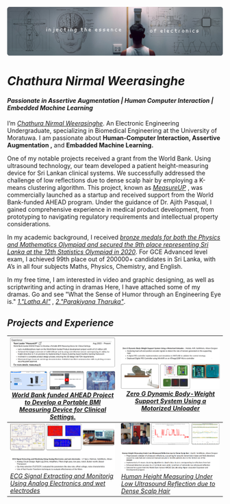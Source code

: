 ![Diagram of the system](https://github.com/chathuracns/chathuracns/blob/main/Background.png)
# _Chathura Nirmal Weerasinghe_
#### _Passionate in Assertive Augmentation | Human Computer Interaction | Embedded Machine Learning_
I’m  [_Chathura Nirmal Weerasinghe_](https://www.linkedin.com/in/chathura-weerasinghe-9a08bb213/). An Electronic Engineering Undergraduate, specializing in Biomedical Engineering at the University of Moratuwa. I am passionate about **Human-Computer Interaction, Assertive Augmentation ,** and **Embadded Machine Learning.**

One of my notable projects received a grant from the World Bank. Using ultrasound technology, our team developed a patient height-measuring device for Sri Lankan clinical systems. We successfully addressed the challenge of low reflections due to dense scalp hair by employing a K-means clustering algorithm. This project, known as 
[_MeasureUP_](https://measureup.lk/)
, was commercially launched as a startup and received support from the World Bank-funded AHEAD program. Under the guidance of Dr. Ajith Pasqual, I gained comprehensive experience in medical product development, from prototyping to navigating regulatory requirements and intellectual property considerations.

In my academic background, I received 
[_bronze medals for both the Physics and Mathematics Olympiad and secured the 9th place representing Sri Lanka at the 12th Statistics Olympiad in 2020_](https://www.linkedin.com/in/chathura-weerasinghe-9a08bb213/details/honors/).
For GCE Advanced level exam, I achieved 99th place out of 200000+ candidates in Sri Lanka, with  A’s in all four subjects Maths, Physics, Chemistry, and English.

In my free time, I am interested in video and graphic designing, as well as scriptwriting and acting in dramas Here, I have attached some of my dramas. Go and see "What the Sense of Humor through an Engineering Eye is." [_1."Latha.AI"_](https://youtu.be/yPXYBtht1XQ?feature=shared) ,  [_2."Parakiyana Tharuka"_](https://youtu.be/5t9_GxEX5Pk?feature=shared).

## _Projects and Experience_



![@aprilspeight](https://github.com/chathuracns/chathuracns/blob/main/Linkedin8.png)  [_World Bank funded AHEAD Project to Develop a Portable BMI Measuring Device for Clinical Settings._](https://measureup.lk/) | ![@Brawrdon](https://github.com/chathuracns/chathuracns/blob/main/2.png) [_Zero G Dynamic Body-Weight Support System Using a Motorized Unloader_](https://github.com/chathuracns/Zero-G-Dynamic-Body-Weight-Support-System-Using-a-Motorized-Unloader)
--- | ---
![ ](https://github.com/chathuracns/chathuracns/blob/main/4.png) [_ECG Signal Extracting and Monitorig Using Analog Electronics and wet electrodes_](https://github.com/chathuracns/ECG-Signal-Extracting-and-Monitoring-Using-Analog-Electronics-and-wet-electrodes)| ![](https://github.com/chathuracns/chathuracns/blob/main/1.png) [_Human Height Measuring Under Low Ultrasound Reflection due to Dense Scalp Hair_](https://github.com/chathuracns/Human-Height-Measuring-Under-Low-Ultrasound-Reflection-due-to-Dense-Scalp-Hair)

<!---
chathuracns/chathuracns is a ✨ special ✨ repository because its `README.md` (this file) appears on your GitHub profile.
You can click the Preview link to take a look at your changes.
--->
